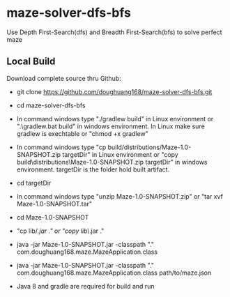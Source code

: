 # maze-solver-dfs-bfs
Use Depth First-Search(dfs) and Breadth First-Search(bfs) to solve perfect maze


## Local Build
Download complete source thru Github:

- git clone https://github.com/doughuang168/maze-solver-dfs-bfs.git
 
- cd maze-solver-dfs-bfs


- In command windows type "./gradlew build" in Linux environment or ".\gradlew.bat build" in windows environment. In Linux make sure gradlew is exechtable or "chmod +x gradlew"


- In command windows type "cp build/distributions/Maze-1.0-SNAPSHOT.zip targetDir" in Linux environment or "copy build\distributions\Maze-1.0-SNAPSHOT.zip targetDir" in windows environment.  targetDir is the folder hold built artifact.


- cd targetDir


- In command windows type "unzip Maze-1.0-SNAPSHOT.zip" or "tar xvf Maze-1.0-SNAPSHOT.tar"

- cd Maze-1.0-SNAPSHOT

- "cp lib/*.jar ." or "copy lib\\*.jar ."

- java -jar Maze-1.0-SNAPSHOT.jar -classpath "."  com.doughuang168.maze.MazeApplication.class


- java -jar Maze-1.0-SNAPSHOT.jar -classpath "."  com.doughuang168.maze.MazeApplication.class path/to/maze.json
 
 
 


- Java 8 and gradle are required for build and run


